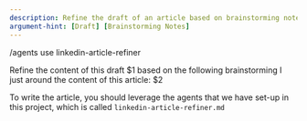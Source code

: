 ```yaml
---
description: Refine the draft of an article based on brainstorming notes using LinkedIn article refiner agent
argument-hint: [Draft] [Brainstorming Notes]
---
```


/agents use linkedin-article-refiner

Refine the content of this draft $1 based on the following brainstorming I just around the content of this article: $2

To write the article, you should leverage the agents that we have set-up in this project, which is called `linkedin-article-refiner.md`